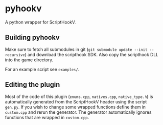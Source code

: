 # pyhookv
A python wrapper for ScriptHookV.

## Building pyhookv
Make sure to fetch all submodules in git (`git submodule update --init --recursive`) and download the scripthook SDK.
Also copy the scripthook DLL into the game directory.

For an example script see `examples/`.

## Editing the plugin
Most of the code of this plugin (`enums.cpp`, `natives.cpp`, `native_type.h`) is automatically generated from the ScriptHookV header using the script `gen.py`.
If you wish to change some wrapped functions define them in `custom.cpp` and rerun the generator. The generator automatically ignores functions that are wrapped in `custom.cpp`.

